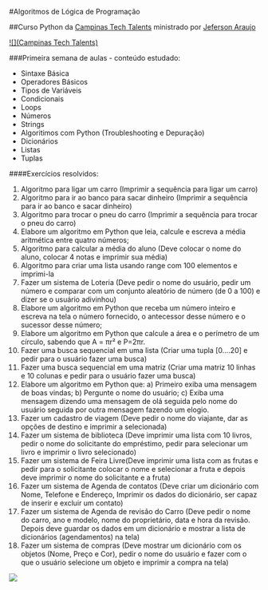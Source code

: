 #Algoritmos de Lógica de Programação

##Curso Python da [Campinas Tech Talents](http://campinas.tech/campinas-tech-talents/ "Campinas Tech Talents") ministrado por [Jeferson Araujo](https://github.com/jeffaraujo/ "Jeferson Araujo")

[![](Campinas Tech Talents)](https://i.imgur.com/xVFC0hy.png)

###Primeira semana de aulas - conteúdo estudado:
- Sintaxe Básica
- Operadores Básicos
- Tipos de Variáveis
- Condicionais
- Loops
- Números
- Strings
- Algoritimos com Python (Troubleshooting e Depuração)
- Dicionários
- Listas
- Tuplas

####Exercícios resolvidos:

1. Algoritmo para ligar um carro (Imprimir a sequência para ligar um carro) 
2. Algoritmo para ir ao banco para sacar dinheiro (Imprimir a sequência para ir ao banco e sacar dinheiro) 
3. Algoritmo para trocar o pneu do carro (Imprimir a sequência para trocar o pneu do carro) 
4. Elabore um algoritmo em Python que leia, calcule e escreva a média aritmética entre quatro números; 
5. Algoritmo para calcular a média do aluno (Deve colocar o nome do aluno, colocar 4 notas e imprimir sua média) 
6. Algoritmo para criar uma lista usando range com 100 elementos e imprimi-la 
7. Fazer um sistema de Loteria (Deve pedir o nome do usuário, pedir um número e comparar com um conjunto aleatório de número (de 0 a 100) e dizer se o usuário adivinhou) 
8. Elabore um algoritmo em Python que receba um número inteiro e escreva na tela o número fornecido, o antecessor desse número e o sucessor desse número; 
9. Elabore um algoritmo em Python que calcule a área e o perímetro de um círculo, sabendo que A = πr² e P=2πr. 
10. Fazer uma busca sequencial em uma lista (Criar uma tupla [0....20] e pedir para o usuário fazer uma busca) 
11. Fazer uma busca sequencial em uma matriz (Criar uma matriz 10 linhas e 10 colunas e pedir para o usuário fazer uma busca) 
12. Elabore um algoritmo em Python que: a) Primeiro exiba uma mensagem de boas vindas; b) Pergunte o nome do usuário; c) Exiba uma mensagem dizendo uma mensagem de olá seguida pelo nome do usuário seguida por outra mensagem fazendo um elogio. 
13. Fazer um cadastro de viagem (Deve pedir o nome do viajante, dar as opções de destino e imprimir a selecionada) 
14. Fazer um sistema de biblioteca (Deve imprimir uma lista com 10 livros, pedir o nome do solicitante do empréstimo, pedir para selecionar um livro e imprimir o livro selecionado) 
15. Fazer um sistema de Feira Livre(Deve imprimir uma lista com as frutas e pedir para o solicitante colocar o nome e selecionar a fruta e depois deve imprimir o nome do solicitante e a fruta) 
16. Fazer um sistema de Agenda de contatos (Deve criar um dicionário com Nome, Telefone e Endereço, Imprimir os dados do dicionário, ser capaz de inserir e excluir um contato) 
17. Fazer um sistema de Agenda de revisão do Carro (Deve pedir o nome do carro, ano e modelo, nome do proprietário, data e hora da revisão. Depois deve guardar os dados em um dicionário e mostrar a lista de dicionários (agendamentos) na tela) 
18. Fazer um sistema de compras (Deve mostrar um dicionário com os objetos (Nome, Preço e Cor), pedir o nome do usuário e fazer com o que o usuário selecione um objeto e imprimir a compra na tela)

[![](Algoritmo)](https://i.imgur.com/69dI9HS.png)
